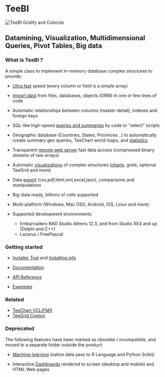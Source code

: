 # TeeBI

![TeeBI Gridify and Colorize](https://raw.github.com/Steema/BI/master/docs/img/TeeBI_Gridify_colored.png)

## Datamining, Visualization, Multidimensional Queries, Pivot Tables, Big data
 
### What is TeeBI ?

A simple class to implement in-memory database complex structures to provide:

- [Ultra fast](https://github.com/Steema/BI/tree/master/demos/delphi/vcl/Speed) speed (every column or field is a simple array)

- [Import data](https://github.com/Steema/BI/wiki/importing) from files, databases, objects (ORM) in one or few lines of code

- Automatic relationships between columns (master-detail), indexes and foreign keys

- SQL-like high-speed [queries and summaries](https://github.com/Steema/BI/wiki/queries) by code or "select" scripts

- Geographic database (Countries, States, Provinces...) to automatically create summary geo queries, TeeChart world maps, and [statistics](https://github.com/Steema/BI/wiki/statistics)

- Transparent [remote web server](https://rawgit.com/Steema/BI/master/demos/online/remote_web/index.htm) fast data access (compressed binary streams of raw arrays)

- Automatic [visualizations](https://github.com/Steema/BI/wiki/visualization) of complex structures ([charts](https://github.com/Steema/BI/wiki/bichart), grids, optional TeeGrid and more)

- Data [export](https://github.com/Steema/BI/wiki/exporting) (csv,pdf,html,xml,excel,json), comparisons and manipulations

- Big-data ready, billions of cells supported

- Multi-platform (Windows, Mac OSX, Android, iOS, Linux and more)

- Supported development environments: 

  *  Embarcadero RAD Studio Athens 12.3, and from Studio XE4 and up (Delphi and C++)
  *  Lazarus / FreePascal
  
### Getting started

- [Installer Tool](https://github.com/Steema/BI/tree/master/install) and [Installing info](https://steema.com/docs/teebi/tutorials/Installing-TeeBI)

- [Documentation](https://steema.com/docs/teebi/tutorials/index.html)

- [API Reference](https://steema.com/docs/TeeBIVCLReference.htm)

- [Examples](https://github.com/Steema/BI/tree/master/demos)

### Related

- [TeeChart VCL/FMX](https://www.steema.com/product/vcl)
- [TeeGrid Control](https://www.steema.com/product/gridvcl)

### Deprecated

The following features have been marked as obsolete / incompatible, and moved to a separate folder outside the product:

- [Machine-learning](https://github.com/Steema/BI/wiki/machine-learning) (native data pass to R Language and Python Scikit)

- Interactive [Dashboards](https://raw.github.com/Steema/BI/master/docs/img/TeeBI_Dashboard_VCL.png) rendered to screen (desktop and mobile) and HTML Web pages
